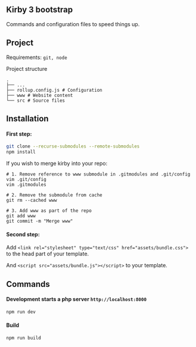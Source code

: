 ## Kirby 3 bootstrap

Commands and configuration files to speed things up.

## Project

Requirements: `git, node`

Project structure

```
.
├── ...
├── rollup.config.js # Configuration
├── www # Website content
└── src # Source files
```

## Installation

#### First step:

```sh
git clone --recurse-submodules --remote-submodules
npm install
```

If you wish to merge kirby into your repo:

```
# 1. Remove reference to www submodule in .gitmodules and .git/config
vim .git/config
vim .gitmodules

# 2. Remove the submodule from cache
git rm --cached www

# 3. Add www as part of the repo
git add www
git commit -m "Merge www"
```

#### Second step:

Add `<link rel="stylesheet" type="text/css" href="assets/bundle.css">` to the head part of your template.

And `<script src="assets/bundle.js"></script>` to your template.

## Commands

#### Development starts a php server `http://localhost:8000`
```sh
npm run dev
```

#### Build
```sh
npm run build
```
